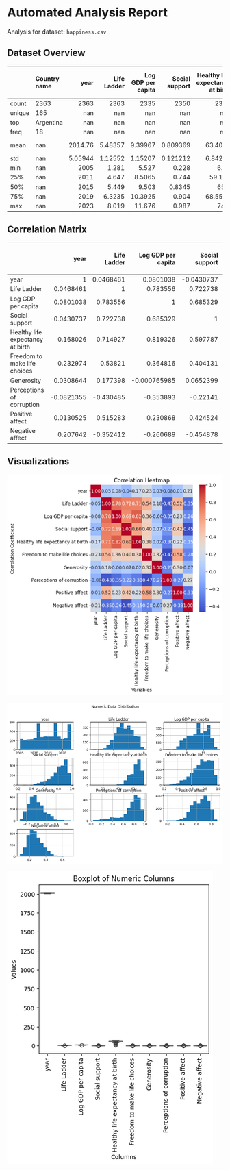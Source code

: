 # Automated Analysis Report

Analysis for dataset: `happiness.csv`

## Dataset Overview
|        | Country name   |       year |   Life Ladder |   Log GDP per capita |   Social support |   Healthy life expectancy at birth |   Freedom to make life choices |     Generosity |   Perceptions of corruption |   Positive affect |   Negative affect |
|:-------|:---------------|-----------:|--------------:|---------------------:|-----------------:|-----------------------------------:|-------------------------------:|---------------:|----------------------------:|------------------:|------------------:|
| count  | 2363           | 2363       |    2363       |           2335       |      2350        |                         2300       |                    2327        | 2282           |                 2238        |       2339        |      2347         |
| unique | 165            |  nan       |     nan       |            nan       |       nan        |                          nan       |                     nan        |  nan           |                  nan        |        nan        |       nan         |
| top    | Argentina      |  nan       |     nan       |            nan       |       nan        |                          nan       |                     nan        |  nan           |                  nan        |        nan        |       nan         |
| freq   | 18             |  nan       |     nan       |            nan       |       nan        |                          nan       |                     nan        |  nan           |                  nan        |        nan        |       nan         |
| mean   | nan            | 2014.76    |       5.48357 |              9.39967 |         0.809369 |                           63.4018  |                       0.750282 |    9.77213e-05 |                    0.743971 |          0.651882 |         0.273151  |
| std    | nan            |    5.05944 |       1.12552 |              1.15207 |         0.121212 |                            6.84264 |                       0.139357 |    0.161388    |                    0.184865 |          0.10624  |         0.0871311 |
| min    | nan            | 2005       |       1.281   |              5.527   |         0.228    |                            6.72    |                       0.228    |   -0.34        |                    0.035    |          0.179    |         0.083     |
| 25%    | nan            | 2011       |       4.647   |              8.5065  |         0.744    |                           59.195   |                       0.661    |   -0.112       |                    0.687    |          0.572    |         0.209     |
| 50%    | nan            | 2015       |       5.449   |              9.503   |         0.8345   |                           65.1     |                       0.771    |   -0.022       |                    0.7985   |          0.663    |         0.262     |
| 75%    | nan            | 2019       |       6.3235  |             10.3925  |         0.904    |                           68.5525  |                       0.862    |    0.09375     |                    0.86775  |          0.737    |         0.326     |
| max    | nan            | 2023       |       8.019   |             11.676   |         0.987    |                           74.6     |                       0.985    |    0.7         |                    0.983    |          0.884    |         0.705     |

## Correlation Matrix
|                                  |       year |   Life Ladder |   Log GDP per capita |   Social support |   Healthy life expectancy at birth |   Freedom to make life choices |   Generosity |   Perceptions of corruption |   Positive affect |   Negative affect |
|:---------------------------------|-----------:|--------------:|---------------------:|-----------------:|-----------------------------------:|-------------------------------:|-------------:|----------------------------:|------------------:|------------------:|
| year                             |  1         |     0.0468461 |          0.0801038   |       -0.0430737 |                          0.168026  |                       0.232974 |  0.0308644   |                  -0.0821355 |         0.0130525 |         0.207642  |
| Life Ladder                      |  0.0468461 |     1         |          0.783556    |        0.722738  |                          0.714927  |                       0.53821  |  0.177398    |                  -0.430485  |         0.515283  |        -0.352412  |
| Log GDP per capita               |  0.0801038 |     0.783556  |          1           |        0.685329  |                          0.819326  |                       0.364816 | -0.000765985 |                  -0.353893  |         0.230868  |        -0.260689  |
| Social support                   | -0.0430737 |     0.722738  |          0.685329    |        1         |                          0.597787  |                       0.404131 |  0.0652399   |                  -0.22141   |         0.424524  |        -0.454878  |
| Healthy life expectancy at birth |  0.168026  |     0.714927  |          0.819326    |        0.597787  |                          1         |                       0.375745 |  0.0151682   |                  -0.30313   |         0.217982  |        -0.15033   |
| Freedom to make life choices     |  0.232974  |     0.53821   |          0.364816    |        0.404131  |                          0.375745  |                       1        |  0.321396    |                  -0.466023  |         0.578398  |        -0.278959  |
| Generosity                       |  0.0308644 |     0.177398  |         -0.000765985 |        0.0652399 |                          0.0151682 |                       0.321396 |  1           |                  -0.270004  |         0.300608  |        -0.0719746 |
| Perceptions of corruption        | -0.0821355 |    -0.430485  |         -0.353893    |       -0.22141   |                         -0.30313   |                      -0.466023 | -0.270004    |                   1         |        -0.274208  |         0.265555  |
| Positive affect                  |  0.0130525 |     0.515283  |          0.230868    |        0.424524  |                          0.217982  |                       0.578398 |  0.300608    |                  -0.274208  |         1         |        -0.334451  |
| Negative affect                  |  0.207642  |    -0.352412  |         -0.260689    |       -0.454878  |                         -0.15033   |                      -0.278959 | -0.0719746   |                   0.265555  |        -0.334451  |         1         |

## Visualizations
![correlation_heatmap.png](correlation_heatmap.png)

![numeric_histograms.png](numeric_histograms.png)

![outlier_boxplot.png](outlier_boxplot.png)

